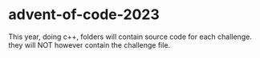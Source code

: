 # advent-of-code-2023
This year, doing c++, folders will contain source code for each challenge.
they will NOT however contain the challenge file.
